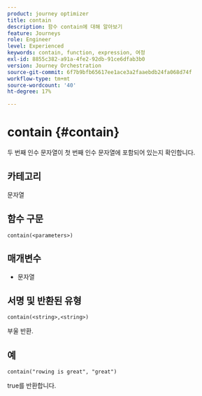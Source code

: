 ```yaml
---
product: journey optimizer
title: contain
description: 함수 contain에 대해 알아보기
feature: Journeys
role: Engineer
level: Experienced
keywords: contain, function, expression, 여정
exl-id: 8855c382-a91a-4fe2-92db-91ce6dfab3b0
version: Journey Orchestration
source-git-commit: 6f7b9bfb65617ee1ace3a2faaebdb24fa068d74f
workflow-type: tm+mt
source-wordcount: '40'
ht-degree: 17%

---
```


# contain {#contain}

두 번째 인수 문자열이 첫 번째 인수 문자열에 포함되어 있는지 확인합니다.

## 카테고리

문자열

## 함수 구문

`contain(<parameters>)`

## 매개변수

* 문자열

## 서명 및 반환된 유형

`contain(<string>,<string>)`

부울 반환.

## 예

`contain("rowing is great", "great")`

true를 반환합니다.
